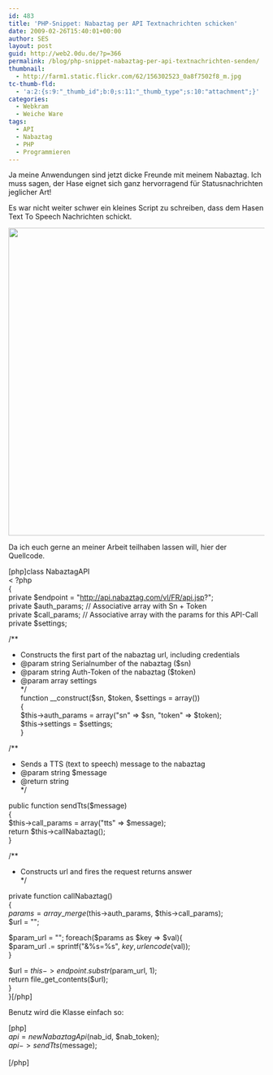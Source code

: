```yaml
---
id: 483
title: 'PHP-Snippet: Nabaztag per API Textnachrichten schicken'
date: 2009-02-26T15:40:01+00:00
author: SES
layout: post
guid: http://web2.0du.de/?p=366
permalink: /blog/php-snippet-nabaztag-per-api-textnachrichten-senden/
thumbnail:
  - http://farm1.static.flickr.com/62/156302523_0a8f7502f8_m.jpg
tc-thumb-fld:
  - 'a:2:{s:9:"_thumb_id";b:0;s:11:"_thumb_type";s:10:"attachment";}'
categories:
  - Webkram
  - Weiche Ware
tags:
  - API
  - Nabaztag
  - PHP
  - Programmieren
---
```

Ja meine Anwendungen sind jetzt dicke Freunde mit meinem Nabaztag. Ich muss sagen, der Hase eignet sich ganz hervorragend für Statusnachrichten jeglicher Art!

Es war nicht weiter schwer ein kleines Script zu schreiben, dass dem Hasen Text To Speech Nachrichten schickt.

<img alt="" src="http://web2.0du.de/wp-content/uploads/sites/7/2009/02/nabaztag.png" title="Nabaztag in Action" class="alignnone" width="606" /> 

Da ich euch gerne an meiner Arbeit teilhaben lassen will, hier der Quellcode.

[php]class NabaztagAPI  
< ?php  
{  
private $endpoint = "http://api.nabaztag.com/vl/FR/api.jsp?";  
private $auth_params; // Associative array with Sn + Token  
private $call_params; // Associative array with the params for this API-Call  
private $settings;

/**  
* Constructs the first part of the nabaztag url, including credentials  
* @param string Serialnumber of the nabaztag ($sn)  
* @param string Auth-Token of the nabaztag ($token)  
* @param array settings  
*/  
function __construct($sn, $token, $settings = array())  
{  
$this->auth_params = array("sn" => $sn, "token" => $token);  
$this->settings = $settings;  
}

/**  
* Sends a TTS (text to speech) message to the nabaztag  
* @param string $message  
* @return string  
*/

public function sendTts($message)  
{  
$this->call_params = array("tts" => $message);  
return $this->callNabaztag();  
}

/**  
* Constructs url and fires the request returns answer  
*/

private function callNabaztag()  
{  
$params = array\_merge($this->auth\_params, $this->call_params);  
$url = "";

$param_url = "";  
foreach($params as $key => $val){  
$param_url .= sprintf("&%s=%s", $key, urlencode($val));  
}

$url = $this->endpoint.substr($param_url, 1);  
return file\_get\_contents($url);  
}  
}[/php]

Benutz wird die Klasse einfach so:

[php]  
$api = new NabaztagApi($nab\_id, $nab\_token);  
$api->sendTts($message);  
</pre>  
[/php]